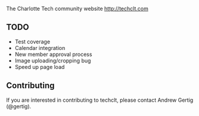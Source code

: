 The Charlotte Tech community website http://techclt.com

TODO
----

* Test coverage
* Calendar integration
* New member approval process
* Image uploading/cropping bug
* Speed up page load

Contributing
------------

If you are interested in contributing to techclt, please contact Andrew Gertig (@gertig).

